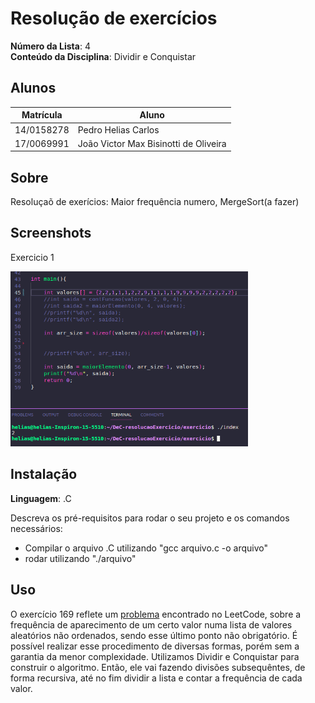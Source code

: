 
# Resolução de exercícios

**Número da Lista**: 4<br>
**Conteúdo da Disciplina**: Dividir e Conquistar<br>

## Alunos
|Matrícula | Aluno |
| -- | -- |
| 14/0158278  |  Pedro Helias Carlos |
| 17/0069991	 |  João Victor Max Bisinotti de Oliveira |

## Sobre 
Resoluçaõ de exerícios: Maior frequência numero, MergeSort(a fazer)

## Screenshots
Exercicio 1

<img src="imagens/funcionamentoPrimeiro.png" alt="MarineGEO circle logo" style="height: 280px; width:380px;"/>


## Instalação 
**Linguagem**: .C<br>


Descreva os pré-requisitos para rodar o seu projeto e os comandos necessários:
- Compilar o arquivo .C utilizando "gcc arquivo.c -o arquivo"
- rodar utilizando "./arquivo"

## Uso 
O exercício 169 reflete um <a href="https://leetcode.com/problems/majority-element/description/">problema</a> encontrado no LeetCode, sobre a frequência de aparecimento de um certo valor numa lista de valores aleatórios não ordenados, sendo esse último ponto não obrigatório. É possível realizar esse procedimento de diversas formas, porém sem a garantia da menor complexidade. Utilizamos Dividir e Conquistar para construir o algoritmo. Então, ele vai fazendo divisões subsequêntes, de forma recursiva, até no fim dividir a lista e contar a frequência de cada valor. 
